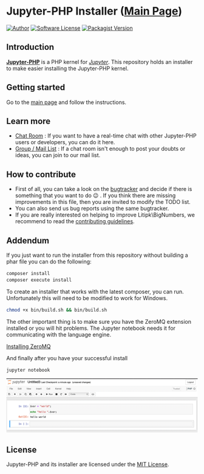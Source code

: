 # Jupyter-PHP Installer ([Main Page](https://litipk.github.io/Jupyter-PHP-Installer/))

[![Author](http://img.shields.io/badge/author-@castarco-blue.svg?style=flat-square)](https://twitter.com/castarco)
[![Software License](https://img.shields.io/badge/license-MIT-brightgreen.svg?style=flat-square)](LICENSE)
[![Packagist Version](https://img.shields.io/packagist/v/Litipk/jupyter-php.svg?style=flat-square)](https://packagist.org/packages/Litipk/jupyter-php)

## Introduction

[**Jupyter-PHP**](https://github.com/Litipk/Jupyter-PHP) is a PHP kernel for [*Jupyter*](http://jupyter.org). This
repository holds an installer to make easier installing the Jupyter-PHP kernel.

## Getting started

Go to the [main page](https://litipk.github.io/Jupyter-PHP-Installer/) and follow the instructions.

## Learn more

 * [Chat Room](https://gitter.im/Litipk/Jupyter-PHP) : If you want to have a real-time chat with other Jupyter-PHP users or developers, you can do it here.
 * [Group / Mail List](https://groups.io/g/jupyter-php) : If a chat room isn't enough to post your doubts or ideas, you can join to our mail list.

## How to contribute

 * First of all, you can take a look on the [bugtracker](https://github.com/Litipk/Jupyter-PHP-Installer/issues) and decide if there is something that you want to do :wink: . If you think there are missing improvements in this file, then you are invited to modify the TODO list.
 * You can also send us bug reports using the same bugtracker.
 * If you are really interested on helping to improve Litipk\BigNumbers, we recommend to read the [contributing guidelines](https://github.com/Litipk/Jupyter-PHP-Installer/blob/master/CONTRIBUTING.md).
 
## Addendum

If you just want to run the installer from this repository without building a phar file you can do the following:

```bash
composer install
composer execute install
```

To create an installer that works with the latest composer, you can run. Unfortunately this will need to be modified to work for Windows.

```bash
chmod +x bin/build.sh && bin/build.sh
```

The other important thing is to make sure you have the ZeroMQ extension installed or you will hit problems. The Jupyter notebook needs it for communicating with the language engine.

[Installing ZeroMQ](https://gist.github.com/qutek/42889d82a4cbebf0e801943a9addbbab)

And finally after you have your successful install

```bash
jupyter notebook
```

![](images/9f8869ef.png)

## License

Jupyter-PHP and its installer are licensed under the [MIT License](https://github.com/Litipk/Jupyter-PHP-Installer/blob/master/LICENSE).
